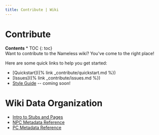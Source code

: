 ```yaml
---
title: Contribute | Wiki
---
```

# Contribute
<div id="toc" markdown="1">
<b>Contents</b>
* TOC
{: toc}
</div>
Want to contribute to the Nameless wiki? You've come to the right place!

Here are some quick links to help you get started: 

* [Quickstart]({% link _contribute/quickstart.md %})
* [Issues]({% link _contribute/issues.md %})
* [Style Guide]() -- coming soon!

# Wiki Data Organization

* [Intro to Stubs and Pages](data-basics)
* [NPC Metadata Reference](npc-data)
* [PC Metadata Reference](pc-data)